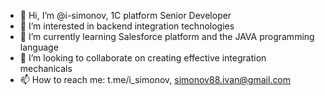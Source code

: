 - 👋 Hi, I’m @i-simonov, 1C platform Senior Developer
- 👀 I’m interested in backend integration technologies
- 🌱 I’m currently learning Salesforce platform and the JAVA programming language
- 💞️ I’m looking to collaborate on creating effective integration mechanicals
- 📫 How to reach me: t.me/i_simonov, simonov88.ivan@gmail.com

<!---
i-simonov/i-simonov is a ✨ special ✨ repository because its `README.md` (this file) appears on your GitHub profile.
You can click the Preview link to take a look at your changes.
--->
